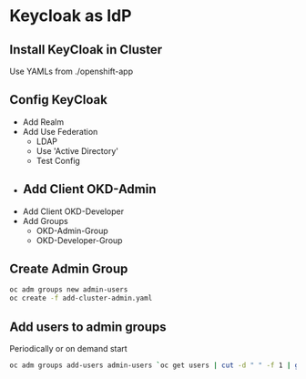 # Keycloak as IdP

## Install KeyCloak in Cluster

Use YAMLs from ./openshift-app

## Config KeyCloak

- Add Realm
- Add Use Federation
    - LDAP
    - Use 'Active Directory'
    - Test Config
- Add Client OKD-Admin
    - 
- Add Client OKD-Developer
- Add Groups
    - OKD-Admin-Group
    - OKD-Developer-Group


## Create Admin  Group

```sh
oc adm groups new admin-users
oc create -f add-cluster-admin.yaml
```

## Add users to admin groups

Periodically or on demand start 

```sh
oc adm groups add-users admin-users `oc get users | cut -d " " -f 1 | grep '\.admin$'`
```
